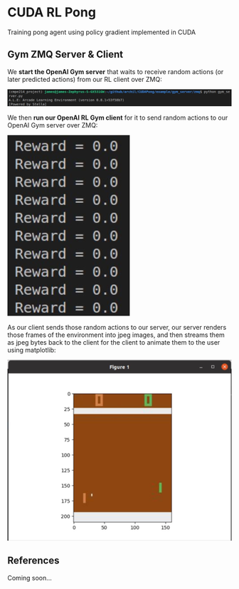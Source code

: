 # CUDA RL Pong

Training pong agent using policy gradient implemented in CUDA

## Gym ZMQ Server & Client 

We **start the OpenAI Gym server** that waits to receive random actions (or later predicted actions) from our RL client over ZMQ:

![run_gym_server_for_pong.jpg](./images/run_gym_server_for_pong.jpg)

We then **run our OpenAI RL Gym client** for it to send random actions to our OpenAI Gym server over ZMQ:

![run_gym_client_rand_actions_for_pong.jpg](./images/run_gym_client_rand_actions_for_pong.jpg)

As our client sends those random actions to our server, our server renders those frames of the environment into jpeg images, and then streams them as jpeg bytes back to the client for the client to animate them to the user using matplotlib:

![stream_pong_animation_server_to_client.jpg](./images/stream_pong_animation_server_to_client.jpg)

## References

Coming soon...
